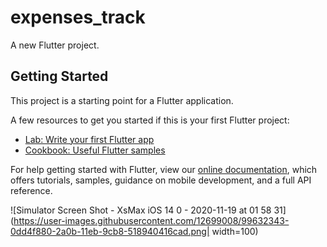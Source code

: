 # expenses_track

A new Flutter project.

## Getting Started

This project is a starting point for a Flutter application.

A few resources to get you started if this is your first Flutter project:

- [Lab: Write your first Flutter app](https://flutter.dev/docs/get-started/codelab)
- [Cookbook: Useful Flutter samples](https://flutter.dev/docs/cookbook)

For help getting started with Flutter, view our
[online documentation](https://flutter.dev/docs), which offers tutorials,
samples, guidance on mobile development, and a full API reference.

![Simulator Screen Shot - XsMax iOS 14 0 - 2020-11-19 at 01 58 31](https://user-images.githubusercontent.com/12699008/99632343-0dd4f880-2a0b-11eb-9cb8-518940416cad.png| width=100)
